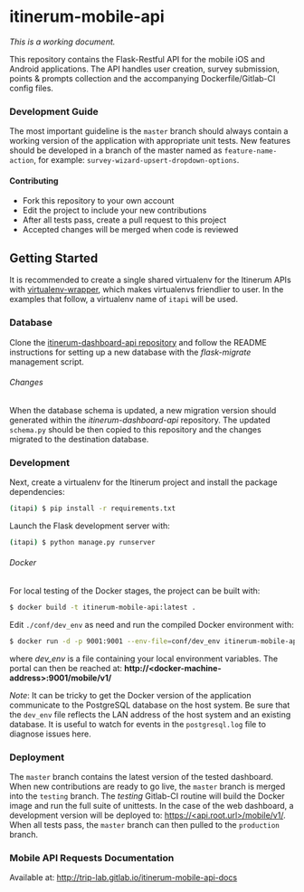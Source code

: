 # itinerum-mobile-api

*This is a working document.*

This repository contains the Flask-Restful API for the mobile iOS and Android applications. The API handles user creation, survey submission, points & prompts collection and the accompanying Dockerfile/Gitlab-CI config files.

### Development Guide

The most important guideline is the `master` branch should always contain a working version of the application with appropriate unit tests. New features should be developed in a branch of the master named  as `feature-name-action`, for example: `survey-wizard-upsert-dropdown-options`.

#### Contributing

- Fork this repository to your own account
- Edit the project to include your new contributions
- After all tests pass, create a pull request to this project
- Accepted changes will be merged when code is reviewed

## Getting Started

It is recommended to create a single shared virtualenv for the Itinerum APIs with [virtualenv-wrapper](http://virtualenvwrapper.readthedocs.io), which makes virtualenvs friendlier to user. In the examples that follow, a virtualenv name of `itapi` will be used.

### Database

Clone the [itinerum-dashboard-api repository](https://github.com/TRIP-Lab/itinerum-dashboard-api) and follow the README instructions for setting up a new database with the *flask-migrate* management script. 

###### Changes

When the database schema is updated, a new migration version should generated within the *itinerum-dashboard-api* repository. The updated `schema.py` should be then copied to this repository and the changes migrated to the destination database.

### Development

Next, create a virtualenv for the Itinerum project and install the package dependencies:

```bash
(itapi) $ pip install -r requirements.txt
```

Launch the Flask development server with:

```bash
(itapi) $ python manage.py runserver
```

###### Docker

For local testing of the Docker stages, the project can be built with:

```bash
$ docker build -t itinerum-mobile-api:latest .
```

Edit `./conf/dev_env` as need and run the compiled Docker environment with:

```bash
$ docker run -d -p 9001:9001 --env-file=conf/dev_env itinerum-mobile-api:latest
```

where *dev_env* is a file containing your local environment variables. The portal can then be reached at: **http://\<docker-machine-address>:9001/mobile/v1/**

*Note*: It can be tricky to get the Docker version of the application communicate to the PostgreSQL database on the host system. Be sure that the `dev_env` file reflects the LAN address of the host system and an existing database. It is useful to watch for events in the `postgresql.log` file to diagnose issues here.

### Deployment

The `master` branch contains the latest version of the tested dashboard. When new contributions are ready to go live, the `master` branch is merged into the `testing` branch. The *testing* Gitlab-CI routine will build the Docker image and run the full suite of unittests. In the case of the web dashboard, a development version will be deployed to: [https://<api.root.url>/mobile/v1/](https://<api.root.url>/mobile/v1/). When all tests pass, the `master` branch can then pulled to the `production` branch.

### Mobile API Requests Documentation

Available at: http://trip-lab.gitlab.io/itinerum-mobile-api-docs